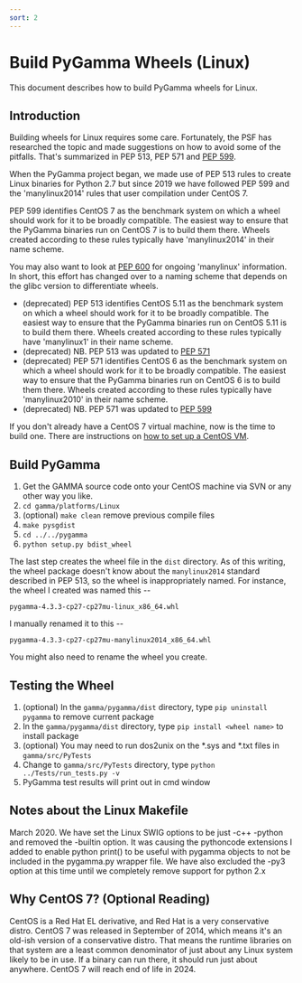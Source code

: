 ```yaml
---
sort: 2
---
```


# Build PyGamma Wheels (Linux)

This document describes how to build PyGamma wheels for Linux.

## Introduction

Building wheels for Linux requires some care. Fortunately, the PSF has researched the topic and made suggestions on how to avoid some of the pitfalls. That's summarized in PEP 513, PEP 571 and [PEP 599](https://www.python.org/dev/peps/pep-0599/).

When the PyGamma project began, we made use of PEP 513 rules to create Linux binaries for Python 2.7 but since 2019 we have followed PEP 599 and the 'manylinux2014' rules that user compilation under CentOS 7.

PEP 599 identifies CentOS 7 as the benchmark system on which a wheel should work for it to be broadly compatible. The easiest way to ensure that the PyGamma binaries run on CentOS 7 is to build them there. Wheels created according to these rules typically have 'manylinux2014' in their name scheme.

You may also want to look at [PEP 600](https://www.python.org/dev/peps/pep-0600/) for ongoing 'manylinux' information. In short, this effort has changed over to a naming scheme that depends on the glibc version to differentiate wheels.

- (deprecated) PEP 513 identifies CentOS 5.11 as the benchmark system on which a wheel should work for it to be broadly compatible. The easiest way to ensure that the PyGamma binaries run on CentOS 5.11 is to build them there. Wheels created according to these rules typically have 'manylinux1' in their name scheme.
- (deprecated) NB. PEP 513 was updated to [PEP 571](https://www.python.org/dev/peps/pep-0571/)
- (deprecated) PEP 571 identifies CentOS 6 as the benchmark system on which a wheel should work for it to be broadly compatible. The easiest way to ensure that the PyGamma binaries run on CentOS 6 is to build them there. Wheels created according to these rules typically have 'manylinux2010' in their name scheme.
- (deprecated) NB. PEP 571 was updated to [PEP 599](https://www.python.org/dev/peps/pep-0599/)


If you don't already have a CentOS 7 virtual machine, now is the time to build one. There are instructions on 
[ how to set up a CentOS VM](../developer/PyGammaHowToSetUpCentOs).

## Build PyGamma

1. Get the GAMMA source code onto your CentOS machine via SVN or any other way
 you like.
1. `cd gamma/platforms/Linux`
1. (optional) `make clean`          remove previous compile files
1. `make pysgdist`
1. `cd ../../pygamma`
1. `python setup.py bdist_wheel`

The last step creates the wheel file in the `dist` directory. As of this writing, the wheel package doesn't know about the `manylinux2014` standard described in PEP 513, so the wheel is inappropriately named. For instance, the wheel I created was named this --
```
pygamma-4.3.3-cp27-cp27mu-linux_x86_64.whl
```
I manually renamed it to this -- 
```
pygamma-4.3.3-cp27-cp27mu-manylinux2014_x86_64.whl
```

You might also need to rename the wheel you create.

## Testing the Wheel

1. (optional) In the `gamma/pygamma/dist` directory, type `pip uninstall pygamma` to remove current package
1. In the `gamma/pygamma/dist` directory, type `pip install <wheel name>` to install package
1. (optional) You may need to run dos2unix on the \*.sys and \*.txt files in `gamma/src/PyTests`
1. Change to `gamma/src/PyTests` directory, type `python ../Tests/run_tests.py -v `
1. PyGamma test results will print out in cmd window



## Notes about the Linux Makefile

March 2020. We have set the Linux SWIG options to be just -c++ -python and removed the -builtin option. It was causing the pythoncode extensions I added to enable python print() to be useful with pygamma objects to not be included in the pygamma.py wrapper file.  We have also excluded the -py3 option at this time until we completely remove support for python 2.x 

## Why CentOS 7? (Optional Reading)

CentOS is a Red Hat EL derivative, and Red Hat is a very conservative distro. CentOS 7 was released in
September of 2014, which means it's an old-ish version of a conservative distro. That means the runtime libraries on that system are a least common denominator of just about any Linux system likely to be in use. If a binary can run there, it should run just about anywhere. CentOS 7 will reach end of life in 2024.
